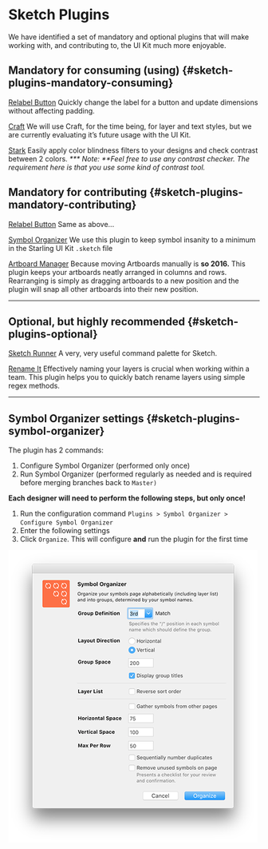 # Sketch Plugins

We have identified a set of mandatory and optional plugins that will make working with, and contributing to, the UI Kit much more enjoyable.

## Mandatory for consuming \(using\) {#sketch-plugins-mandatory-consuming}

[Relabel Button](https://github.com/kenmoore/sketch-relabel-button)
Quickly change the label for a button and update dimensions without affecting padding.

[Craft](https://www.invisionapp.com/craft)
We will use Craft, for the time being, for layer and text styles, but we are currently evaluating it’s future usage with the UI Kit.

[Stark](http://www.getstark.co/)
Easily apply color blindness filters to your designs and check contrast between 2 colors.
_**\* Note: **Feel free to use any contrast checker. The requirement here is that you use some kind of contrast tool._

## Mandatory for contributing {#sketch-plugins-mandatory-contributing}

[Relabel Button](https://github.com/kenmoore/sketch-relabel-button)
Same as above...

[Symbol Organizer](https://github.com/sonburn/symbol-organizer)
We use this plugin to keep symbol insanity to a minimum in the Starling UI Kit `.sketch` file

[Artboard Manager](https://github.com/bomberstudios/artboard-manager)
Because moving Artboards manually is **so 2016.** This plugin keeps your artboards neatly arranged in columns and rows. Rearranging is simply as dragging artboards to a new position and the plugin will snap all other artboards into their new position.

---

## **Optional, but highly recommended** {#sketch-plugins-optional}

[Sketch Runner](http://sketchrunner.com/)
A very, very useful command palette for Sketch.

[Rename It](http://rodi01.github.io/RenameIt/)
Effectively naming your layers is crucial when working within a team. This plugin helps you to quickly batch rename layers using simple regex methods.

---

## **Symbol Organizer settings** {#sketch-plugins-symbol-organizer}

The plugin has 2 commands:

1. Configure Symbol Organizer \(performed only once\)
2. Run Symbol Organizer \(performed regularly as needed and is required before merging branches back to `Master)`

**Each designer will need to perform the following steps, but only once!**

1. Run the configuration command `Plugins > Symbol Organizer > Configure Symbol Organizer`
2. Enter the following settings
3. Click `Organize`. This will configure **and** run the plugin for the first time

![](/assets/symbol-organizer-settings.png)

